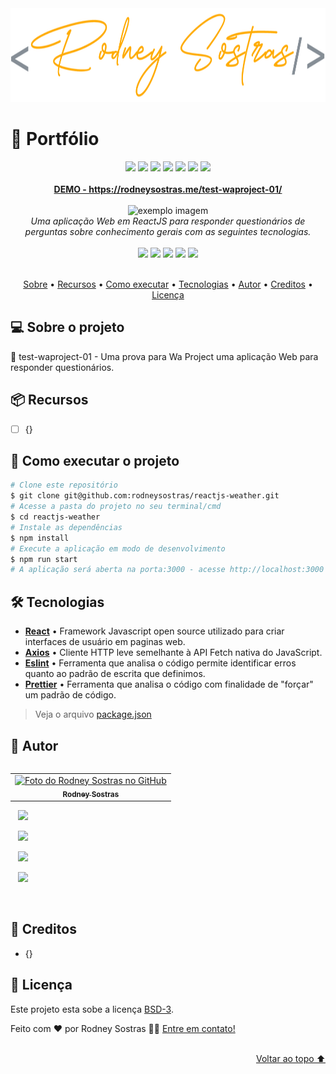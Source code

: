 <div align="center">
    <img src="https://github.com/rodneysostras/rodneysostras/blob/main/assets/img/rodney-sostras-logo-cursiva.png" alt="" height="150em"/>
</div>

# 🤩 Portfólio

<div align="center">
    <img src="https://img.shields.io/badge/%F0%9F%9A%A7%20EM%20CONTRU%C3%87%C3%83O%20-10%25-brightgreen?style=for-the-badge" />
    <img src="https://shields.io/github/deployments/rodneysostras/test-waproject-01/production?style=for-the-badge&logo=appveyor" />
    <img src="https://img.shields.io/website-up-down-green-red/https/test-waproject-01?style=for-the-badge"/>
    <img src="https://img.shields.io/github/repo-size/rodneysostras/test-waproject-01?style=for-the-badge"/>
    <img src="https://img.shields.io/github/languages/count/rodneysostras/test-waproject-01?style=for-the-badge"/>
    <img src="https://img.shields.io/bitbucket/issues/rodneysostras/test-waproject-01?style=for-the-badge"/>
    <img src="https://img.shields.io/github/license/rodneysostras/test-waproject-01?style=for-the-badge"/>
</div>

<br />

<div align="center"><a href="https://rodneysostras.me/test-waproject-01"><b>DEMO - https://rodneysostras.me/test-waproject-01/</b></a></div>

<br />

<div align="center"><img src="https://github.com/rodneysostras/test-waproject-01/blob/main/public/img/previewer-dispositivos.png" alt="exemplo imagem" height="450em"/></div>

<div align="center"><em>Uma aplicação Web em ReactJS para responder questionários de perguntas sobre conhecimento gerais com as seguintes tecnologias.</em></div>

<br />

<div align="center">
  <img src="https://img.shields.io/badge/react-%2320232a.svg?style=for-the-badge&logo=react&logoColor=%2361DAFB"/>
  <img src="https://img.shields.io/badge/redux-%23593d88.svg?style=for-the-badge&logo=redux&logoColor=white" />
  <img src="https://img.shields.io/badge/styled--components-DB7093?style=for-the-badge&logo=styled-components&logoColor=white" />
  <img src="https://img.shields.io/badge/ESLint-4B3263?style=for-the-badge&logo=eslint&logoColor=white" />
  <img src="https://img.shields.io/badge/Prettier-ff69b4?style=for-the-badge&logo=Prettier&logoColor=white" />
</div>

<br />

<p align="center">
    <a href="#-sobre-o-projeto">Sobre</a> •
    <a href="#-recursos">Recursos</a> •
    <a href="#-como-executar-o-projeto">Como executar</a> •
    <a href="#-tecnologias">Tecnologias</a> •
    <a href="#-autor">Autor</a> • 
    <a href="#-creditos">Creditos</a> •
    <a href="#-licença">Licença</a>
</p>

## 💻 Sobre o projeto

🤩 test-waproject-01 - Uma prova para Wa Project uma aplicação Web para responder questionários.

## 📦 Recursos

- [ ] {}        

## 🚀 Como executar o projeto

```bash
# Clone este repositório
$ git clone git@github.com:rodneysostras/reactjs-weather.git
# Acesse a pasta do projeto no seu terminal/cmd
$ cd reactjs-weather
# Instale as dependências
$ npm install
# Execute a aplicação em modo de desenvolvimento
$ npm run start
# A aplicação será aberta na porta:3000 - acesse http://localhost:3000
```


## 🛠 Tecnologias

-   **[React](https://reactjs.org/)** • Framework Javascript open source utilizado para criar interfaces de usuário em paginas web.
-   **[Axios](https://github.com/axios/axios)** • Cliente HTTP leve semelhante à API Fetch nativa do JavaScript.
-   **[Eslint](https://github.com/eslint/eslint)** • Ferramenta que analisa o código permite identificar erros quanto ao padrão de escrita que definimos.
-   **[Prettier](https://github.com/prettier/prettier)** • Ferramenta que analisa o código com finalidade de "forçar" um padrão de código.

> Veja o arquivo  [package.json](https://github.com/rodneysostras/test-waproject-01/blob/main/package.json)
## 🦸 Autor

<table align="left">
  <tr>
    <td align="center">
      <a href="#">
        <img src="https://github.com/rodneysostras.png" width="150px;" alt="Foto do Rodney Sostras no GitHub"/><br>
        <sub>
          <b>Rodney Sostras</b>
        </sub>
      </a>
    </td>
  </tr>
</table>
<p>
    &nbsp;&nbsp;
    <a href="https://github.com/rodneysostras">
        <img src="https://img.shields.io/badge/rodneysostras-000000?style=for-the-badge&logo=GitHub&logoColor=FFF" />
    </a>
</p>
<p>
    &nbsp;&nbsp;
    <a href="https://linkedin.com/in/rodney-sostras" alt="Linkedin do Rodney Sostras">
        <img src="https://img.shields.io/badge/-rodney--sostras-0077B5?style=for-the-badge&logo=Linkedin&logoColor=FFF"/>
    </a>
</p>
<p>&nbsp;&nbsp;
    <a href="mailto:contact@rodneysostras.me" alt="Email do Rodney Sostras">
        <img src="https://img.shields.io/badge/-contact@rodneysostras.me-D14836?style=for-the-badge&logo=Gmail&logoColor=FFF" />
    </a>
</p>
<p>&nbsp;&nbsp;
    <a href="https://rodneysostras.me/" alt="Web Site do Rodney Sostras">
        <img src="https://img.shields.io/badge/%F0%9F%8C%8E%20RODNEYSOSTRAS.ME%20-191919?style=for-the-badge" />
    </a>
</p>

<br />
        
## 🎨 Creditos

- {}

      
## 📝 Licença

Este projeto esta sobe a licença [BSD-3](./LICENSE).

Feito com ❤️ por Rodney Sostras 👋🏽 [Entre em contato!](https://www.linkedin.com/in/rodney-sostras/)
        
<br />
        
<div align="right"><a href="#">Voltar ao topo ⬆</a></div>

